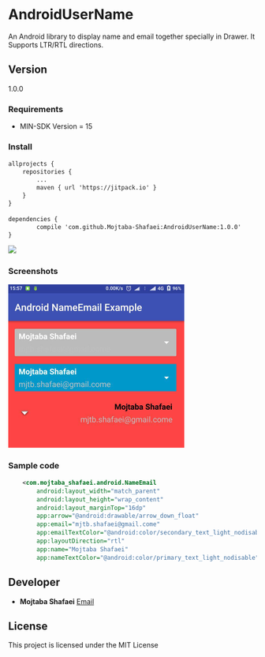 # **AndroidUserName**
An Android library to display name and email together specially in Drawer.
It Supports LTR/RTL directions.

## **Version**
1.0.0
### **Requirements**

- MIN-SDK Version = 15

### **Install**
    allprojects {
        repositories {
            ...
            maven { url 'https://jitpack.io' }
        }
    }

    dependencies {
            compile 'com.github.Mojtaba-Shafaei:AndroidUserName:1.0.0'
    }



[![](https://jitpack.io/v/Mojtaba-Shafaei/AndroidUserName.svg)](https://jitpack.io/#Mojtaba-Shafaei/AndroidUserName)

### **Screenshots**

![LTR menu](images/Untitled.png)

### **Sample code**
```xml
    <com.mojtaba_shafaei.android.NameEmail
        android:layout_width="match_parent"
        android:layout_height="wrap_content"
        android:layout_marginTop="16dp"
        app:arrow="@android:drawable/arrow_down_float"
        app:email="mjtb.shafaei@gmail.come"
        app:emailTextColor="@android:color/secondary_text_light_nodisable"
        app:layoutDirection="rtl"
        app:name="Mojtaba Shafaei"
        app:nameTextColor="@android:color/primary_text_light_nodisable" />
```
<!-- ## **Sample App**
[Download sample app from my drive](https://drive.google.com/file/d/0B7U-LJJvftlSZC1qRDcxeVV3N3M/view?usp=sharing) -->

## **Developer**

* **Mojtaba Shafaei** [Email](mjtb.shafaei@gmail.com)

## **License**
This project is licensed under the MIT License

